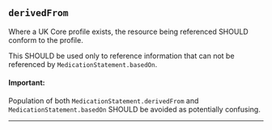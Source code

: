 ## `derivedFrom`

Where a UK Core profile exists, the resource being referenced SHOULD conform to the profile.

This SHOULD be used only to reference information that can not be referenced by `MedicationStatement.basedOn`. 

<div markdown="span" class="alert alert-warning" role="alert"><h4><i class="fa fa-info-circle"></i> Important:</h4>
Population of both <code>MedicationStatement.derivedFrom</code> and <code>MedicationStatement.basedOn</code> SHOULD be avoided as potentially confusing. 
</div>

---

